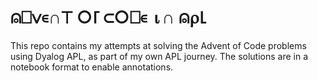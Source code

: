 # ⍝⎕∨∊∩⊤ ○⌈ ⊂○⎕∊ ⍳∩ ⍝⍴⌊

This repo contains my attempts at solving the Advent of Code problems using Dyalog APL, as part of my own APL journey. The solutions are in a notebook format to enable annotations.
